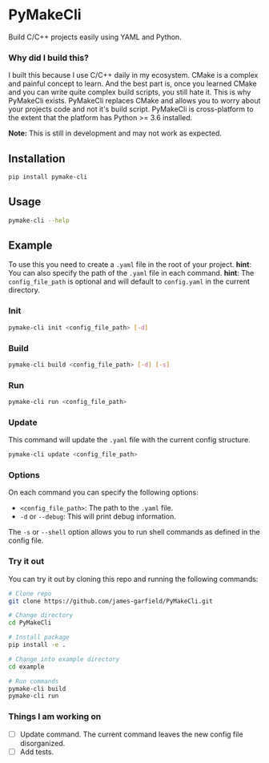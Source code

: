 # PyMakeCli

Build C/C++ projects easily using YAML and Python.

### Why did I build this?
I built this because I use C/C++ daily in my ecosystem. CMake is a complex and painful concept to learn. And the best part is, once you learned CMake and you can write quite complex build scripts, you still hate it. This is why PyMakeCli exists. PyMakeCli replaces CMake and allows you to worry about your projects code and not it's build script. PyMakeCli is cross-platform to the extent that the platform has Python >= 3.6 installed.

**Note:** This is still in development and may not work as expected.

## Installation

```bash
pip install pymake-cli
```

## Usage

```bash
pymake-cli --help
```

## Example

To use this you need to create a `.yaml` file in the root of your project.
**hint**: You can also specify the path of the `.yaml` file in each command.
**hint**: The `config_file_path` is optional and will default to `config.yaml` in the current directory.

### Init
    
```bash
pymake-cli init <config_file_path> [-d]
```

### Build
    
```bash
pymake-cli build <config_file_path> [-d] [-s]
```

### Run
```bash
pymake-cli run <config_file_path>
```

### Update
This command will update the `.yaml` file with the current config structure.
```bash
pymake-cli update <config_file_path> 
```

### Options
On each command you can specify the following options:
- `<config_file_path>`: The path to the `.yaml` file.
- `-d` or `--debug`: This will print debug information.

The `-s` or `--shell` option allows you to run shell commands as defined in the config file.
### Try it out
You can try it out by cloning this repo and running the following commands:
```bash
# Clone repo
git clone https://github.com/james-garfield/PyMakeCli.git

# Change directory
cd PyMakeCli

# Install package
pip install -e .

# Change into example directory
cd example

# Run commands
pymake-cli build
pymake-cli run
```


### Things I am working on
- [ ] Update command. The current command leaves the new config file disorganized.
- [ ] Add tests.

